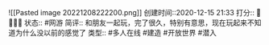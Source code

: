 ![[Pasted image 20221208222200.png]]
创建时间::2020-12-15 21:33
打分:: 💛💛💛💛
状态:: #网游 
简评:: 和朋友一起玩，完了很久，特别有意思，现在玩起来不知道为什么没以前的感觉了
类型:: #多人在线 #建造 #开放世界 #潜入 